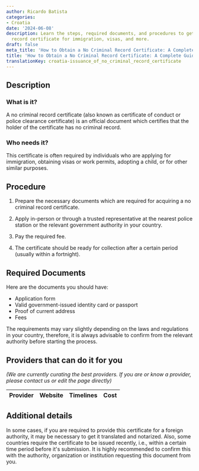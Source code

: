 ```yaml
---
author: Ricardo Batista
categories:
- Croatia
date: '2024-06-08'
description: Learn the steps, required documents, and procedures to get a no criminal
  record certificate for immigration, visas, and more.
draft: false
meta_title: 'How to Obtain a No Criminal Record Certificate: A Complete Guide'
title: 'How to Obtain a No Criminal Record Certificate: A Complete Guide'
translationKey: croatia-issuance_of_no_criminal_record_certificate
---
```


## Description
### What is it?
A no criminal record certificate (also known as certificate of conduct or police clearance certificate) is an official document which certifies that the holder of the certificate has no criminal record.

### Who needs it?
This certificate is often required by individuals who are applying for immigration, obtaining visas or work permits, adopting a child, or for other similar purposes.

## Procedure

1. Prepare the necessary documents which are required for acquiring a no criminal record certificate. 

2. Apply in-person or through a trusted representative at the nearest police station or the relevant government authority in your country.
   
3. Pay the required fee.

4. The certificate should be ready for collection after a certain period (usually within a fortnight).

## Required Documents

Here are the documents you should have:

- Application form
- Valid government-issued identity card or passport
- Proof of current address 
- Fees

The requirements may vary slightly depending on the laws and regulations in your country, therefore, it is always advisable to confirm from the relevant authority before starting the process.

## Providers that can do it for you

_(We are currently curating the best providers. If you are or know a provider, please contact us or edit the page directly)_

| Provider        |     Website     |     Timelines    |       Cost      |
| --------------- | --------------- |  :-------------: | :-------------: |

## Additional details
In some cases, if you are required to provide this certificate for a foreign authority, it may be necessary to get it translated and notarized. Also, some countries require the certificate to be issued recently, i.e., within a certain time period before it's submission. It is highly recommended to confirm this with the authority, organization or institution requesting this document from you.